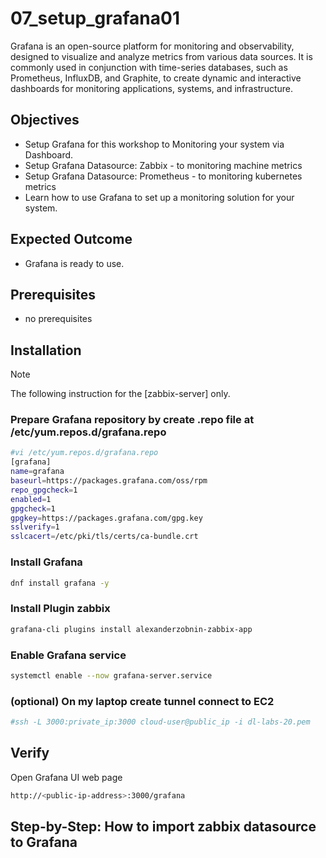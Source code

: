 # 07_setup_grafana01
Grafana is an open-source platform for monitoring and observability, designed to visualize and analyze metrics from various data sources. It is commonly used in conjunction with time-series databases, such as Prometheus, InfluxDB, and Graphite, to create dynamic and interactive dashboards for monitoring applications, systems, and infrastructure.

## Objectives
- Setup Grafana for this workshop to Monitoring your system via Dashboard.
- Setup Grafana Datasource: Zabbix - to monitoring machine metrics
- Setup Grafana Datasource: Prometheus - to monitoring kubernetes metrics
- Learn how to use Grafana to set up a monitoring solution for your system.

## Expected Outcome
- Grafana is ready to use.

## Prerequisites
- no prerequisites

## Installation
> [!NOTE]
> The following instruction for the [zabbix-server] only.

### Prepare Grafana repository by create .repo file at /etc/yum.repos.d/grafana.repo 
```sh
#vi /etc/yum.repos.d/grafana.repo 
[grafana] 
name=grafana 
baseurl=https://packages.grafana.com/oss/rpm 
repo_gpgcheck=1 
enabled=1 
gpgcheck=1 
gpgkey=https://packages.grafana.com/gpg.key 
sslverify=1 
sslcacert=/etc/pki/tls/certs/ca-bundle.crt 
```
### Install Grafana
```sh
dnf install grafana -y
```
### Install Plugin zabbix
```sh
grafana-cli plugins install alexanderzobnin-zabbix-app
```
### Enable Grafana service
```sh
systemctl enable --now grafana-server.service
```
### (optional) On my laptop create tunnel connect  to EC2 
```sh
#ssh -L 3000:private_ip:3000 cloud-user@public_ip -i dl-labs-20.pem 
```

## Verify
Open Grafana UI web page
```sh
http://<public-ip-address>:3000/grafana
```

## Step-by-Step: How to import zabbix datasource to Grafana